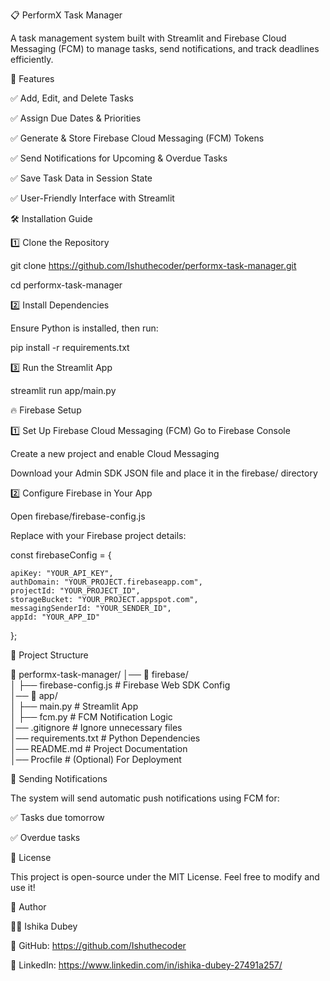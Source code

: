 📋 PerformX Task Manager

A task management system built with Streamlit and Firebase Cloud Messaging (FCM) to manage tasks, send notifications, and track deadlines efficiently.

🚀 Features

✅ Add, Edit, and Delete Tasks

✅ Assign Due Dates & Priorities

✅ Generate & Store Firebase Cloud Messaging (FCM) Tokens

✅ Send Notifications for Upcoming & Overdue Tasks

✅ Save Task Data in Session State

✅ User-Friendly Interface with Streamlit

🛠 Installation Guide

1️⃣ Clone the Repository

git clone https://github.com/Ishuthecoder/performx-task-manager.git

cd performx-task-manager

2️⃣ Install Dependencies

Ensure Python is installed, then run:

pip install -r requirements.txt

3️⃣ Run the Streamlit App

streamlit run app/main.py

🔥 Firebase Setup

1️⃣ Set Up Firebase Cloud Messaging (FCM)
Go to Firebase Console

Create a new project and enable Cloud Messaging

Download your Admin SDK JSON file and place it in the firebase/ directory

2️⃣ Configure Firebase in Your App

Open firebase/firebase-config.js

Replace with your Firebase project details:

const firebaseConfig = {

    apiKey: "YOUR_API_KEY",
    authDomain: "YOUR_PROJECT.firebaseapp.com",
    projectId: "YOUR_PROJECT_ID",
    storageBucket: "YOUR_PROJECT.appspot.com",
    messagingSenderId: "YOUR_SENDER_ID",
    appId: "YOUR_APP_ID"
    
};

📌 Project Structure

📂 performx-task-manager/
│── 📂 firebase/  
│   ├── firebase-config.js  # Firebase Web SDK Config  
│── 📂 app/  
│   ├── main.py             # Streamlit App  
│   ├── fcm.py              # FCM Notification Logic  
│── .gitignore              # Ignore unnecessary files  
│── requirements.txt        # Python Dependencies  
│── README.md               # Project Documentation  
│── Procfile                # (Optional) For Deployment  


🔔 Sending Notifications

The system will send automatic push notifications using FCM for:

✅ Tasks due tomorrow

✅ Overdue tasks

📝 License

This project is open-source under the MIT License. Feel free to modify and use it!

👤 Author

👩‍💻 Ishika Dubey

🔗 GitHub: https://github.com/Ishuthecoder

🔗 LinkedIn: https://www.linkedin.com/in/ishika-dubey-27491a257/

